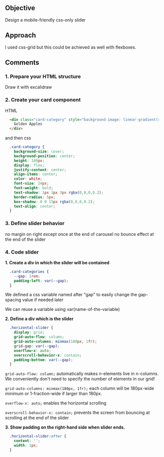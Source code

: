 ## Objective

Design a mobile-friendly css-only slider

## Approach

I used css-grid but this could be achieved as well with flexboxes.

## Comments

### **1. Prepare your HTML structure**
Draw it with excalidraw

### **2. Create your card component**
HTML
```html
  <div class="card-category" style="background-image: linear-gradient(rgba(0,0,0,0.3), rgba(0,0,0,0.3)), url(https://images.unsplash.com/photo-1574963835057-bcc8418c971c?ixlib=rb-1.2.1&ixid=MXwxMjA3fDB8MHxleHBsb3JlLWZlZWR8MTMwfHx8ZW58MHx8fA%3D%3D&auto=format&fit=crop&w=800&q=60)">
    Golden Apples
  </div>
```
and then css
```css
  .card-category {
    background-size: cover;
    background-position: center;
    height: 180px;
    display: flex;
    justify-content: center;
    align-items: center;
    color: white;
    font-size: 24px;
    font-weight: bold;
    text-shadow: 1px 1px 3px rgba(0,0,0,0.2);
    border-radius: 5px;
    box-shadow: 0 0 15px rgba(0,0,0,0.2);
    text-align: center;
  }
```

### **3. Define slider behavior**

no margin on right except once at the end of carousel
no bounce effect at the end of the slider

### **4. Code slider**

  **1. Create a div in which the slider will be contained**
```css
  .card-categories {
    --gap: 1rem;
    padding-left: var(--gap);
  }
```

We defined a css variable named after "gap" to easily change the gap-spacing value if needed later

We can reuse a variable using var(name-of-the-variable)

  **2. Define a div which is the slider**
```css
  .horizontal-slider {
    display: grid;
    grid-auto-flow: column;
    grid-auto-columns: minmax(180px, 1fr);
    grid-gap: var(--gap);
    overflow-x: auto;
    overscroll-behavior-x: contain;
    padding-bottom: var(--gap);
  }
```

`grid-auto-flow: column;` automatically makes n-elements live in n-columns. We conveniently don't need to specify the number of elements in our grid!

`grid-auto-columns: minmax(180px, 1fr);` each column will be 180px-wide minimum or 1-fraction-wide if larger than 180px.

`overflow-x: auto;` enables the horizontal scrolling

`overscroll-behavior-x: contain;` prevents the screen from bouncing at scrolling at the end of the slider

  **3. Show padding on the right-hand side when slider ends.**
```css
  .horizontal-slider:after {
    content: '';
    width: 1px;
  }
```
